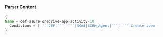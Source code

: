#### Parser Content
```Java
{
Name = cef-azure-onedrive-app-activity-10
  Conditions = [ """CEF:""", """|MCAS|SIEM_Agent|""", """|Create item (impersonated)|""" ]
}
```